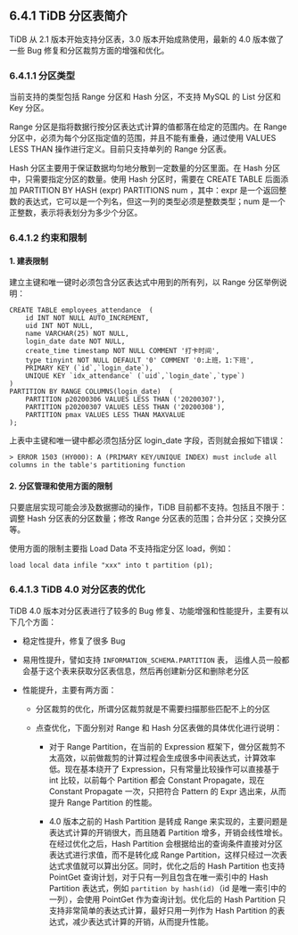 ## 6.4.1 TiDB 分区表简介

TiDB 从 2.1 版本开始支持分区表，3.0 版本开始成熟使用，最新的 4.0 版本做了一些 Bug 修复和分区裁剪方面的增强和优化。

### 6.4.1.1 分区类型

当前支持的类型包括 Range 分区和 Hash 分区，不支持 MySQL 的 List 分区和 Key 分区。

Range 分区是指将数据行按分区表达式计算的值都落在给定的范围内。在 Range 分区中，必须为每个分区指定值的范围，并且不能有重叠，通过使用 VALUES LESS THAN 操作进行定义。目前只支持单列的 Range 分区表。

Hash 分区主要用于保证数据均匀地分散到一定数量的分区里面。在 Hash 分区中，只需要指定分区的数量。使用 Hash 分区时，需要在 CREATE TABLE 后面添加 PARTITION BY HASH (expr) PARTITIONS num ，其中：expr 是一个返回整数的表达式，它可以是一个列名，但这一列的类型必须是整数类型；num 是一个正整数，表示将表划分为多少个分区。

### 6.4.1.2 约束和限制

#### 1. 建表限制

建立主键和唯一键时必须包含分区表达式中用到的所有列，以 Range 分区举例说明：
```
CREATE TABLE employees_attendance  (
    id INT NOT NULL AUTO_INCREMENT,
    uid INT NOT NULL,
    name VARCHAR(25) NOT NULL,
    login_date date NOT NULL,
    create_time timestamp NOT NULL COMMENT '打卡时间',
    type tinyint NOT NULL DEFAULT '0' COMMENT '0:上班，1:下班',
    PRIMARY KEY (`id`,`login_date`),
    UNIQUE KEY `idx_attendance` (`uid`,`login_date`,`type`)
)
PARTITION BY RANGE COLUMNS(login_date)  (
    PARTITION p20200306 VALUES LESS THAN ('20200307'),
    PARTITION p20200307 VALUES LESS THAN ('20200308'),
    PARTITION pmax VALUES LESS THAN MAXVALUE
);
```

上表中主键和唯一键中都必须包括分区 login_date 字段，否则就会报如下错误：
```
> ERROR 1503 (HY000): A (PRIMARY KEY/UNIQUE INDEX) must include all columns in the table's partitioning function
```

#### 2. 分区管理和使用方面的限制

只要底层实现可能会涉及数据挪动的操作，TiDB 目前都不支持。包括且不限于：调整 Hash 分区表的分区数量；修改 Range 分区表的范围；合并分区；交换分区等。

使用方面的限制主要指 Load Data 不支持指定分区 load，例如：
```
load local data infile "xxx" into t partition (p1);
```

### 6.4.1.3 TiDB 4.0 对分区表的优化

TiDB 4.0 版本对分区表进行了较多的 Bug 修复、功能增强和性能提升，主要有以下几个方面：

* 稳定性提升，修复了很多 Bug

* 易用性提升，譬如支持 `INFORMATION_SCHEMA.PARTITION` 表， 运维人员一般都会基于这个表来获取分区表信息，然后再创建新分区和删除老分区

* 性能提升，主要有两方面：

  * 分区裁剪的优化，所谓分区裁剪就是不需要扫描那些匹配不上的分区

  * 点查优化，下面分别对 Range 和 Hash 分区表做的具体优化进行说明：

    * 对于 Range Partition，在当前的 Expression 框架下，做分区裁剪不太高效，以前做裁剪的计算过程会生成很多中间表达式，计算效率低。现在基本绕开了 Expression，只有常量比较操作可以直接基于 int 比较，以前每个 Partition 都会 Constant Propagate，现在 Constant Propagate 一次，只把符合 Pattern 的 Expr 选出来，从而提升 Range Partition 的性能。

    * 4.0 版本之前的 Hash Partition 是转成 Range 来实现的，主要问题是表达式计算的开销很大，而且随着 Partition 增多，开销会线性增长。在经过优化之后，Hash Partition 会根据给出的查询条件直接对分区表达式进行求值，而不是转化成 Range Partition，这样只经过一次表达式求值就可以算出分区。同时，优化之后的 Hash Partition 也支持 PointGet 查询计划，对于只有一列且包含在唯一索引中的 Hash Partition 表达式，例如 `partition by hash(id)`（id 是唯一索引中的一列），会使用 PointGet 作为查询计划。优化后的 Hash Partition 只支持非常简单的表达式计算，最好只用一列作为 Hash Partition 的表达式，减少表达式计算的开销，从而提升性能。

